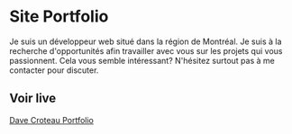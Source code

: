 # Site Portfolio

Je suis un développeur web situé dans la région de Montréal. Je suis à la recherche d'opportunités afin travailler avec vous sur les projets qui vous passionnent. Cela vous semble intéressant? N'hésitez surtout pas à me contacter pour discuter.

## Voir live

[Dave Croteau Portfolio](https://)
